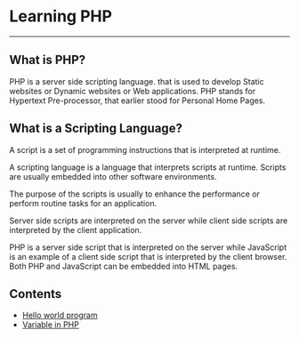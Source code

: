 # Learning PHP
****************************************************************************
## What is PHP?
PHP is a server side scripting language. that is used to develop Static websites or Dynamic websites or Web applications. 
PHP stands for Hypertext Pre-processor, that earlier stood for Personal Home Pages. 

## What is a Scripting Language?
A script is a set of programming instructions that is interpreted at runtime.

A scripting language is a language that interprets scripts at runtime. Scripts are usually embedded into other software environments.

The purpose of the scripts is usually to enhance the performance or perform routine tasks for an application.

Server side scripts are interpreted on the server while client side scripts are interpreted by the client application.

PHP is a server side script that is interpreted on the server while JavaScript is an example of a client side script that is interpreted by the client browser. Both PHP and JavaScript can be embedded into HTML pages. 

## Contents
- [Hello world program](hello.php)
- [Variable in PHP](variables.php)
